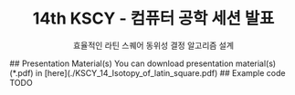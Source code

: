 <div align="center">
    <h1>
        14th KSCY - 컴퓨터 공학 세션 발표
    </h1>
    <p>
        효율적인 라틴 스퀘어 동위성 결정 알고리즘 설계
    </p>
</div>
## Presentation Material(s)
You can download presentation material(s) (*.pdf) in [here](./KSCY_14_Isotopy_of_latin_square.pdf)
## Example code
TODO
